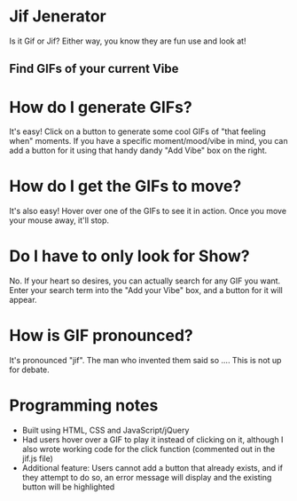 # Jif Jenerator
Is it Gif or Jif? Either way, you know they are fun use and look at!

## Find GIFs of your current Vibe

# How do I generate GIFs?
It's easy! Click on a button to generate some cool GIFs of "that feeling when" moments. If you have a specific moment/mood/vibe in mind, you can add a button for it using that handy dandy "Add Vibe" box on the right.

# How do I get the GIFs to move?
It's also easy! Hover over one of the GIFs to see it in action. Once you move your mouse away, it'll stop.

# Do I have to only look for Show?
No. If your heart so desires, you can actually search for any GIF you want. Enter your search term into the "Add your Vibe" box, and a button for it will appear. 

# How is GIF pronounced?
It's pronounced "jif". The man who invented them said so .... This is not up for debate.

# Programming notes
* Built using HTML, CSS and JavaScript/jQuery
* Had users hover over a GIF to play it instead of clicking on it, although I also wrote working code for the click function (commented out in the jif.js file)
* Additional feature: Users cannot add a button that already exists, and if they attempt to do so, an error message will display and the existing button will be highlighted
